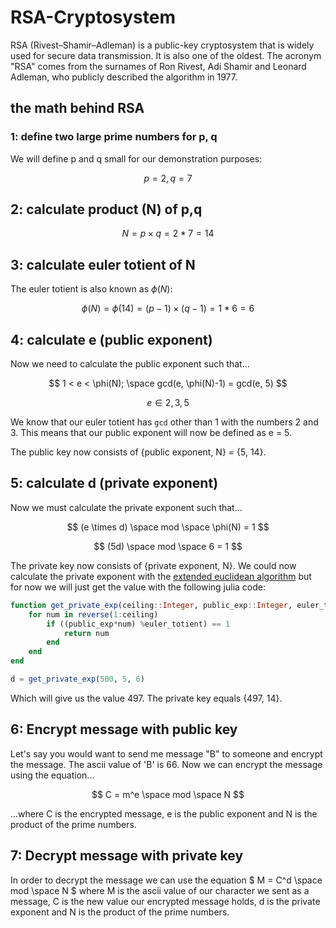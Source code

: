 # RSA-Cryptosystem
RSA (Rivest–Shamir–Adleman) is a public-key cryptosystem that is widely used for secure data transmission. It is also one of the oldest. The acronym "RSA" comes from the surnames of Ron Rivest, Adi Shamir and Leonard Adleman, who publicly described the algorithm in 1977.

## the math behind RSA
### 1: define two large prime numbers for p, q
We will define p and q small for our demonstration purposes:

$$ p = 2, q = 7 $$

## 2: calculate product (N) of p,q
$$ N = p \times q = 2 * 7 = 14 $$

## 3: calculate euler totient of N
The euler totient is also known as $\phi(N)$:

$$ \phi(N) = \phi(14) = (p-1) \times (q-1) = 1 * 6 = 6 $$

## 4: calculate e (public exponent)
Now we need to calculate the public exponent such that...

$$ 1 < e < \phi(N); \space gcd(e, \phi(N)-1) = gcd(e, 5) $$

$$ e \in {2, 3, 5} $$

We know that our euler totient has ```gcd``` other than 1 with the numbers 2 and 3. This means that our public exponent will now be defined as e = 5.

The public key now consists of {public exponent, N} = {5, 14}.

## 5: calculate d (private exponent)
Now we must calculate the private exponent such that...

$$ (e \times d) \space mod \space \phi(N) = 1 $$

$$ (5d) \space mod \space 6 = 1 $$

The private key now consists of {private exponent, N}. We could now calculate the private exponent with the [extended euclidean algorithm](https://en.wikipedia.org/wiki/Extended_Euclidean_algorithm) but for now we will just get the value with the following julia code:
```julia
function get_private_exp(ceiling::Integer, public_exp::Integer, euler_totient::Integer)
    for num in reverse(1:ceiling)
        if ((public_exp*num) %euler_totient) == 1
            return num
        end
    end
end

d = get_private_exp(500, 5, 6)
```
Which will give us the value 497. The private key equals {497, 14}.

## 6: Encrypt message with public key
Let's say you would want to send me message "B" to someone and encrypt the message. The ascii value of 'B' is 66. Now we can encrypt the message using the equation...

$$ C = m^e \space mod \space N $$

...where C is the encrypted message, e is the public exponent and N is the product of the prime numbers.

## 7: Decrypt message with private key
In order to decrypt the message we can use the equation $ M = C^d \space mod \space N $ where M is the ascii value of our character we sent as a message, C is the new value our encrypted message holds, d is the private exponent and N is the product of the prime numbers.
